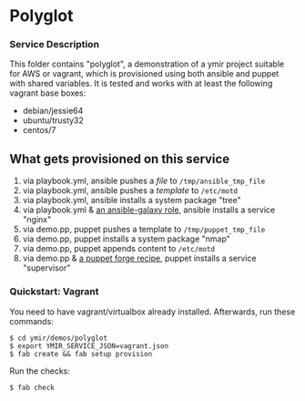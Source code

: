 Polyglot
========

### Service Description

This folder contains "polyglot", a demonstration of a ymir project suitable for AWS or vagrant, which is provisioned using both ansible and puppet with shared variables.  It is tested and works with at least the following vagrant base boxes:

* debian/jessie64
* ubuntu/trusty32
* centos/7


## What gets provisioned on this service

1. via playbook.yml, ansible pushes a *file* to `/tmp/ansible_tmp_file`
2. via playbook.yml, ansible pushes a *template* to `/etc/motd`
3. via playbook.yml, ansible installs a system package "tree"
4. via playbook.yml & [an ansible-galaxy role](https://galaxy.ansible.com/geerlingguy/nginx/), ansible installs a service "nginx"
5. via demo.pp, puppet pushes a template to `/tmp/puppet_tmp_file`
6. via demo.pp, puppet installs a system package "nmap"
7. via demo.pp, puppet appends content to `/etc/motd`
8. via demo.pp & [a puppet forge recipe](https://forge.puppet.com/ajcrowe/supervisord), puppet installs a service "supervisor"

### Quickstart: Vagrant

You need to have vagrant/virtualbox already installed.  Afterwards, run these commands:

    $ cd ymir/demos/polyglot
    $ export YMIR_SERVICE_JSON=vagrant.json
    $ fab create && fab setup provision

Run the checks:

    $ fab check
